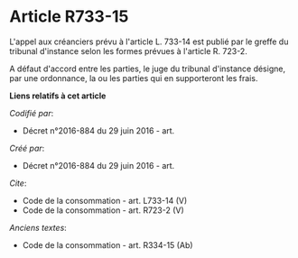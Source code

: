 # Article R733-15

L'appel aux créanciers prévu à l'article L. 733-14 est publié par le greffe du tribunal d'instance selon les formes prévues à
l'article R. 723-2.

A défaut d'accord entre les parties, le juge du tribunal d'instance désigne, par une ordonnance, la ou les parties qui en
supporteront les frais.

**Liens relatifs à cet article**

_Codifié par_:

  - Décret n°2016-884 du 29 juin 2016 - art.

_Créé par_:

  - Décret n°2016-884 du 29 juin 2016 - art.

_Cite_:

  - Code de la consommation - art. L733-14 (V)
  - Code de la consommation - art. R723-2 (V)

_Anciens textes_:

  - Code de la consommation - art. R334-15 (Ab)

